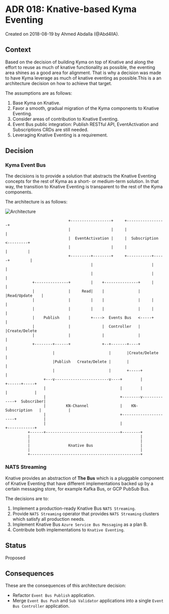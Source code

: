 # ADR 018: Knative-based Kyma Eventing 

Created on 2018-08-19 by Ahmed Abdalla (@Abd4llA).

## Context

Based on the decision of building Kyma on top of Knative and along the effort to reuse as much of knative functionality as possible, the eventing area shines as a good area for alignment. That is why a decision was made to have Kyma leverage as much of knative eventing as possible.This is a an architecture decision on how to achieve that target.

The assumptions are as follows:
1. Base Kyma on Knative.
2. Favor a smooth, gradual migration of the Kyma components to Knative Eventing.
3. Consider areas of contribution to Knative Eventing.
4. Event Bus public integration: Publish RESTful API, EventActivation and Subscriptions CRDs are still needed.
5. Leveraging Knative Eventing is a requirement.

## Decision

### Kyma Event Bus 

The decisions is to provide a solution that abstracts the Knative Eventing concepts for the rest of Kyma as a short- or medium-term solution. In that way, the transition to Knative Eventing is transparent to the rest of the Kyma components.

The architecture is as follows: 

![Architecture](../assets/event-bus.png)

                                +------------------+     +-----------------+
                                |                  |     |                 |
                                |  EventActivation |     |  Subscription   <---------+
                                |                  |     |                 |         |
                                +---------+--------+     +-----------+-----+         |
                                          |                          |               |
                                          |                          |               |
                +---------------+         |    +---------------+     |               |
                |               |     Read|    |               |     |Read/Update    |
                |               |         |    |               |     |               |
                |               |         |    |               |     |               |
                |    Publish    |         +---->  Events Bus   <-----+               |
                |               |              |  Controller   |                     |Create/Delete
                |               |              |               |                     |
                +--------+------+              +--+-------+----+                     |
                         |                        |       |Create/Delete             |
                         |Publish   Create/Delete |       |                          |
                         |                        |       +-----+                    |
                     +---v------------------------v----+        |             +------+-----+
                     |                                 |        |             |            |
                     |                                 +--------v-------------+  Subscriber|
                     |         KN-Channel              |    KN-Subscription   |            |
                     |                                 +----------------------+            |
                     |                                 |                      +------------+
              +------+---------------------------------+--------+
              |                                                 |
              |                                                 |
              |                 Knative Bus                     |
              |                                                 |
              +-------------------------------------------------+

### NATS Streaming

Knative provides an abstraction of **The Bus** which is a pluggable component of Knative Eventing that have different implementations backed up by a certain messaging store, for example Kafka Bus, or GCP PubSub Bus.

The decisions are to:

1. Implement a production-ready Knative Bus `NATS Streaming`.
2. Provide `NATS Streaming` operator that provides `NATS Streaming` clusters which satisfy all production needs.
3. Implement Knative Bus `Azure Service Bus Messaging` as a plan B.
4. Contribute both implementations to `Knative Eventing`.

## Status

Proposed

## Consequences

These are the consequences of this architecture decision:
- Refactor `Event Bus Publish` application.
- Merge `Event Bus Push` and `Sub Validator` applications into a single `Event Bus Controller` application.

